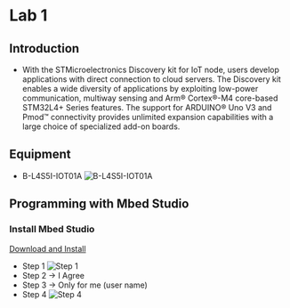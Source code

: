 # Lab 1 

## Introduction
- With the STMicroelectronics Discovery kit for IoT node, users develop applications with direct connection to cloud servers. The Discovery kit enables a wide diversity of applications by exploiting low-power communication, multiway sensing and Arm® Cortex®-M4 core-based STM32L4+ Series features. The support for ARDUINO® Uno V3 and Pmod™ connectivity provides unlimited expansion capabilities with a large choice of specialized add-on boards.

## Equipment
- B-L4S5I-IOT01A
  ![B-L4S5I-IOT01A](https://github.com/vic9112/Embedded_System_Lab/assets/137171415/a5c38a9c-5b0e-4724-b4ed-c32fb681fa69)

## Programming with Mbed Studio

### Install Mbed Studio

[Download and Install](https://os.mbed.com/studio/)

- Step 1
  ![Step 1](https://github.com/vic9112/Embedded_System_Lab/assets/137171415/805279fe-cc6f-469b-929a-c855589a25dd)
- Step 2
  -> I Agree
- Step 3
  -> Only for me (user name)
- Step 4
  ![Step 4](https://github.com/vic9112/Embedded_System_Lab/assets/137171415/6fdb035d-8d6c-4512-99ad-31b1486d5648)

